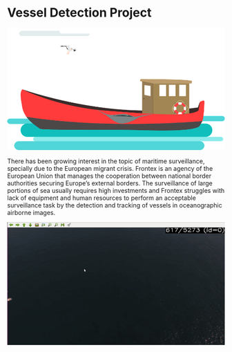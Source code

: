 # Vessel Detection Project

<img src="assets/vessel.png"/>

There has been growing interest in the topic of maritime surveillance, specially due to the European migrant crisis. Frontex is an agency of the European Union that manages the cooperation between national border authorities securing Europe’s external borders. The surveillance of large portions of sea usually requires high investments and Frontex struggles with lack of equipment and human resources to perform an acceptable surveillance task by the detection and tracking of vessels in oceanographic airborne images.

<img src="assets/vessel.gif"/>
